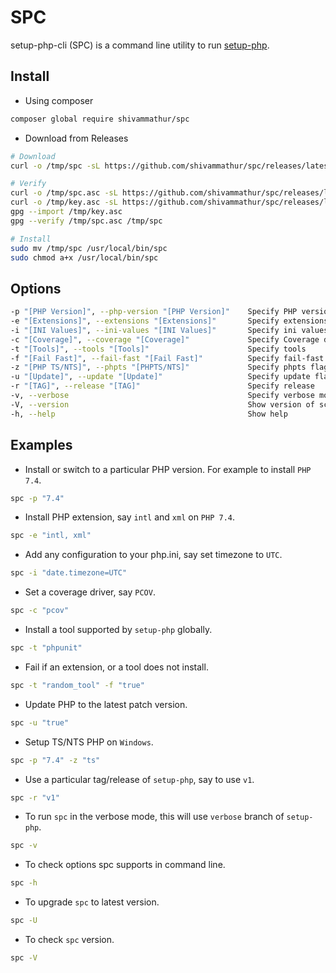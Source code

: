 # SPC

setup-php-cli (SPC) is a command line utility to run [setup-php](https://github.com/shivammathur/setup-php).

## Install

- Using composer

```bash
composer global require shivammathur/spc
```

- Download from Releases

```bash
# Download
curl -o /tmp/spc -sL https://github.com/shivammathur/spc/releases/latest/download/spc

# Verify
curl -o /tmp/spc.asc -sL https://github.com/shivammathur/spc/releases/latest/download/spc.asc
curl -o /tmp/key.asc -sL https://github.com/shivammathur/spc/releases/latest/download/key.asc
gpg --import /tmp/key.asc
gpg --verify /tmp/spc.asc /tmp/spc

# Install
sudo mv /tmp/spc /usr/local/bin/spc
sudo chmod a+x /usr/local/bin/spc
```

## Options

```bash
-p "[PHP Version]", --php-version "[PHP Version]"    Specify PHP version (Required if PHP is not installed)
-e "[Extensions]", --extensions "[Extensions]"       Specify extensions
-i "[INI Values]", --ini-values "[INI Values]"       Specify ini values
-c "[Coverage]", --coverage "[Coverage]"             Specify Coverage driver
-t "[Tools]", --tools "[Tools]"                      Specify tools
-f "[Fail Fast]", --fail-fast "[Fail Fast]"          Specify fail-fast flag
-z "[PHP TS/NTS]", --phpts "[PHPTS/NTS]"             Specify phpts flag
-u "[Update]", --update "[Update]"                   Specify update flag
-r "[TAG]", --release "[TAG]"                        Specify release
-v, --verbose                                        Specify verbose mode
-V, --version                                        Show version of script
-h, --help                                           Show help
```

## Examples

- Install or switch to a particular PHP version. For example to install `PHP 7.4`.

```bash
spc -p "7.4"
```

- Install PHP extension, say `intl` and `xml` on `PHP 7.4`.

```bash
spc -e "intl, xml"
```

- Add any configuration to your php.ini, say set timezone to `UTC`.

```bash
spc -i "date.timezone=UTC"
```

- Set a coverage driver, say `PCOV`.

```bash
spc -c "pcov"
```

- Install a tool supported by `setup-php` globally.

```bash
spc -t "phpunit"
```

- Fail if an extension, or a tool does not install.

```bash
spc -t "random_tool" -f "true"
```

- Update PHP to the latest patch version.

```bash
spc -u "true"
```

- Setup TS/NTS PHP on `Windows`.

```bash
spc -p "7.4" -z "ts"
```

- Use a particular tag/release of `setup-php`, say to use `v1`.

```bash
spc -r "v1"
```

- To run `spc` in the verbose mode, this will use `verbose` branch of `setup-php`.

```bash
spc -v
```

- To check options spc supports in command line.

```bash
spc -h
```

- To upgrade `spc` to latest version.

```bash
spc -U
```

- To check `spc` version.

```bash
spc -V
```
